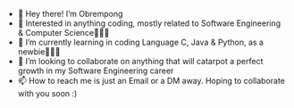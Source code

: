 - 👋 Hey there! I’m Obrempong
- 👀 Interested in anything coding, mostly related to Software Engineering & Computer Science👨🏼‍💻
- 🌱 I’m currently learning in coding Language C, Java & Python, as a newbie👨🏼‍💻
- 💞️ I’m looking to collaborate on anything that will catarpot a perfect growth in my Software Engineering career
- 📫 How to reach me is just an Email or a DM away. Hoping to collaborate with you soon :)

<!---
Obrempong12/Obrempong12 is a ✨ special ✨ repository because its `README.md` (this file) appears on your GitHub profile.
You can click the Preview link to take a look at your changes.
--->
